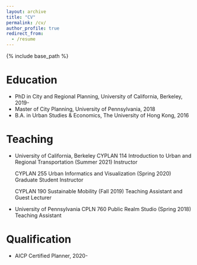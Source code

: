 ```yaml
---
layout: archive
title: "CV"
permalink: /cv/
author_profile: true
redirect_from:
  - /resume
---
```


{% include base_path %}

Education
======
* PhD in City and Regional Planning, University of California, Berkeley, 2019-
* Master of City Planning, University of Pennsylvania, 2018
* B.A. in Urban Studies & Economics, The University of Hong Kong, 2016

Teaching
======
* University of California, Berkeley
  CYPLAN 114 Introduction to Urban and Regional Transportation (Summer 2021)
  Instructor

  CYPLAN 255 Urban Informatics and Visualization (Spring 2020)
  Graduate Student Instructor

  CYPLAN 190 Sustainable Mobility (Fall 2019)
  Teaching Assistant and Guest Lecturer

* University of Pennsylvania
  CPLN 760 Public Realm Studio (Spring 2018)
  Teaching Assistant

Qualification
======
* AICP Certified Planner, 2020-